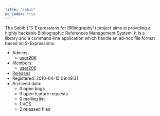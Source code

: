 ```yaml
---
title: "sebib"
no_index: true
---
```


The Sebib ("S-Expressions for BIBliography") project aims at providing a highly hackable Bibliographic References Management System. It is a library and a command-line application which handle an ad-hoc file format based on S-Expressions.


* Admins:
  * [user206](/users/user206)
* Members:
  * [user206](/users/user206)
* [Releases](https://download.ocamlcore.org/sebib)
* Registered: 2010-04-15 09:49:31
* Archived data:
  * 0 open bugs
  * 0 open feature requests
  * 0 mailing list
  * 1 VCS
  * 2 released files
